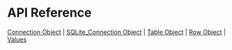 # API Reference
[Connection Object](api_reference/connection.md) | [SQLite_Connection Object](api_reference/sqlite_connection.md) | [Table Object](api_reference/table.md) | [Row Object](api_reference/row.md) | [Values](api_reference/values.md)